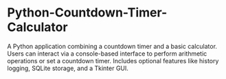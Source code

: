 # Python-Countdown-Timer-Calculator
A Python application combining a countdown timer and a basic calculator. Users can interact via a console-based interface to perform arithmetic operations or set a countdown timer. Includes optional features like history logging, SQLite storage, and a Tkinter GUI.

